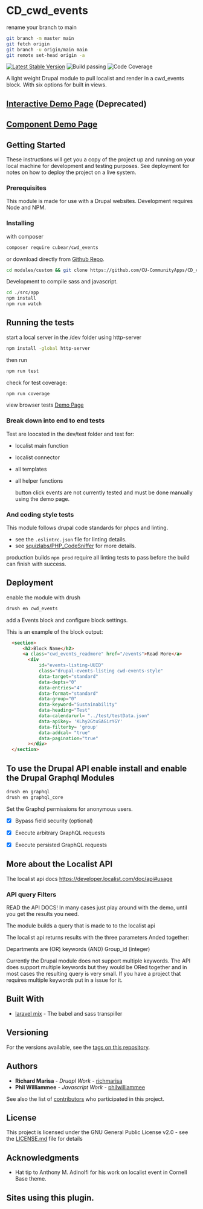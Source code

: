 # CD_cwd_events

rename your branch to main

```sh
git branch -m master main
git fetch origin
git branch -u origin/main main
git remote set-head origin -a
```

[![Latest Stable Version](https://img.shields.io/packagist/v/cubear/cwd_events.svg?style=flat-square)](https://packagist.org/packages/cubear/cwd_events) ![Build passing](https://img.shields.io/badge/build-passing-brightgreen "All tests passed") ![Code Coverage](https://img.shields.io/badge/coverage-85%25-yellowgreen "Test cover 83% of code")

A light weight Drupal module to pull localist and render in a cwd_events block. With six options for built in views.

## [Interactive Demo Page](https://cu-communityapps.github.io/CD_cwd_events/src/app/index.html) (Deprecated)
## [Component Demo Page](https://philwilliammee.github.io/react-localist-viewer/?path=/story/react-localist-viewer-localist-app--calendar)

## Getting Started

These instructions will get you a copy of the project up and running on your local machine for development and testing purposes. See deployment for notes on how to deploy the project on a live system.

### Prerequisites

This module is made for use with a Drupal websites. Development requires Node and NPM.

### Installing

with composer

```bash
composer require cubear/cwd_events
```

or download directly from [Github Repo](https://github.com/CU-CommunityApps/CD_cwd_events).

```bash
cd modules/custom && git clone https://github.com/CU-CommunityApps/CD_cwd_events
```

Development to compile sass and javascript.

```bash
cd ./src/app
npm install
npm run watch
```

## Running the tests

start a local server in the /dev folder using http-server

```bash
npm install -global http-server
```

then run

```bash
npm run test
```

check for test coverage:

```bash
npm run coverage
```

view browser tests
[Demo Page](https://cu-communityapps.github.io/CD_cwd_events/dev/test.html)

### Break down into end to end tests

Test are loocated in the dev/test folder and test for:

- localist main function
- localist connector
- all templates
- all helper functions

    button click events are not currently tested and must be done manually using the demo page.

### And coding style tests

This module follows drupal code standards for phpcs and linting.

- see the `.eslintrc.json` file for linting details.
- see  [squizlabs/PHP_CodeSniffer](https://www.drupal.org/docs/8/modules/code-review-module/installing-coder-sniffer) for more details.

production builds `npm prod` require all linting tests to pass before the build can finish with success.

## Deployment

enable the module with drush

```bash
drush en cwd_events
```

add a Events block and configure block settings.

This is an example of the block output:

```HTML
  <section>
      <h2>Block Name</h2>
      <a class="cwd_events_readmore" href="/events">Read More</a>
        <div
            id="events-listing-UUID"
            class="drupal-events-listing cwd-events-style"
            data-target="standard"
            data-depts="0"
            data-entries="4"
            data-format="standard"
            data-group="0"
            data-keyword="Sustainability"
            data-heading="Test"
            data-calendarurl= "../test/testData.json"
            data-apikey= 'KLhy2GtuSAGirYGY'
            data-filterby= 'group'
            data-addcal= "true"
            data-pagination="true"
        ></div>
  </section>
```

## To use the Drupal API enable install and enable the Drupal Graphql Modules

```bash
drush en graphql
drush en graphql_core
```

Set the Graphql permissions for anonymous users.

- [x] Bypass field security (optional)

- [x] Execute arbitrary GraphQL requests

- [x] Execute persisted GraphQL requests

## More about the Localist API

The localist api docs https://developer.localist.com/doc/api#usage

### API query Filters

READ the API DOCS! In many cases just play around with the demo, until you get the results you need.

The module builds a query that is made to to the localist api

The localist api returns results with the three parameters Anded together:

Departments are (OR)
keywords (AND)
Group_id (integer)

Currently the Drupal module does not support multiple keywords. The API does support multiple keywords but they would be ORed together and in most cases the resulting query is very small. If you have a project that requires multiple keywords put in a issue for it.

## Built With

- [laravel mix](https://github.com/JeffreyWay/laravel-mix) - The babel and sass transpiller

## Versioning

For the versions available, see the [tags on this repository](https://github.com/CU-CommunityApps/CD_cwd_events/tags).

## Authors

- **Richard Marisa** - *Druapl Work* - [richmarisa](https://github.com/richmarisa)
- **Phil Williammee** - *Javascript Work* - [philwilliammee](https://github.com/philwilliammee)

See also the list of [contributors](https://github.com/CU-CommunityApps/CD_cwd_events/graphs/contributors) who participated in this project.

## License

This project is licensed under the GNU General Public License v2.0 - see the [LICENSE.md](https://github.com/CU-CommunityApps/CD_cwd_events/blob/master/LICENSE) file for details

## Acknowledgments

- Hat tip to Anthony M. Adinolfi for his work on localist event in Cornell Base theme.

## Sites using this plugin.
